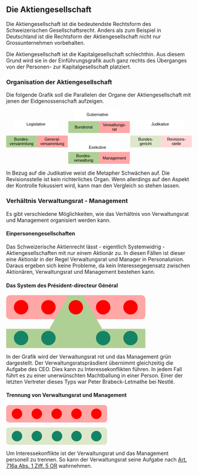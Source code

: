 ## Die Aktiengesellschaft

Die Aktiengesellschaft ist die bedeutendste Rechtsform des
Schweizerischen Gesellschaftsrecht. Anders als zum Beispiel in
Deutschland ist die Rechtsform der Aktiengesellschaft nicht nur
Grossunternehmen vorbehalten.

Die Aktiengesellschaft ist die Kapitalgesellschaft schlechthin. Aus
diesem Grund wird sie in der Einführungsgrafik auch ganz rechts des
Überganges von der Personen- zur Kapitalgesellschaft platziert.

### Organisation der Aktiengesellschaft

Die folgende Grafik soll die Parallelen der Organe der
Aktiengesellschaft mit jenen der Eidgenossenschaft aufzeigen.

<svg
   version="1.2"
   width="100%"
   height="54mm"
   viewBox="0 0 18100.999 5400"
   preserveAspectRatio="xMidYMid"
   fill-rule="evenodd"
   stroke-width="28.222"
   stroke-linejoin="round"
   xml:space="preserve"
   id="svg91"
   sodipodi:docname="231021_ag_organisation.svg"
   inkscape:version="1.3 (0e150ed6c4, 2023-07-21)"
   xmlns:inkscape="http://www.inkscape.org/namespaces/inkscape"
   xmlns:sodipodi="http://sodipodi.sourceforge.net/DTD/sodipodi-0.dtd"
   xmlns="http://www.w3.org/2000/svg"
   xmlns:svg="http://www.w3.org/2000/svg"
   xmlns:ooo="http://xml.openoffice.org/svg/export"><sodipodi:namedview
   id="namedview91"
   pagecolor="#ffffff"
   bordercolor="#000000"
   borderopacity="0.25"
   inkscape:showpageshadow="2"
   inkscape:pageopacity="0.0"
   inkscape:pagecheckerboard="0"
   inkscape:deskcolor="#d1d1d1"
   inkscape:document-units="mm"
   inkscape:zoom="0.48106061"
   inkscape:cx="361.70079"
   inkscape:cy="521.76378"
   inkscape:window-width="1280"
   inkscape:window-height="778"
   inkscape:window-x="-6"
   inkscape:window-y="-6"
   inkscape:window-maximized="1"
   inkscape:current-layer="svg91" />&#10; <defs
   class="ClipPathGroup"
   id="defs2">&#10;  <clipPath
   id="presentation_clip_path"
   clipPathUnits="userSpaceOnUse">&#10;   <rect
   x="0"
   y="0"
   width="21000"
   height="29700"
   id="rect1" />&#10;  </clipPath>&#10;  <clipPath
   id="presentation_clip_path_shrink"
   clipPathUnits="userSpaceOnUse">&#10;   <rect
   x="21"
   y="29"
   width="20958"
   height="29641"
   id="rect2" />&#10;  </clipPath>&#10; </defs>&#10; <defs
   id="defs30">&#10;  <font
   id="EmbeddedFont_1"
   horiz-adv-x="2048"
   horiz-origin-x="0"
   horiz-origin-y="0"
   vert-origin-x="512"
   vert-origin-y="768"
   vert-adv-y="1024">&#10;   <font-face
   font-family="Liberation Sans embedded"
   units-per-em="2048"
   font-weight="normal"
   font-style="normal"
   ascent="1852"
   descent="432"
   id="font-face2" />&#10;   <missing-glyph
   horiz-adv-x="2048"
   d="M 0,0 L 2047,0 2047,2047 0,2047 0,0 Z"
   id="missing-glyph2" />&#10;   <glyph
   unicode="x"
   horiz-adv-x="988"
   d="M 801,0 L 510,444 217,0 23,0 408,556 41,1082 240,1082 510,661 778,1082 979,1082 612,558 1002,0 801,0 Z"
   id="glyph2" />&#10;   <glyph
   unicode="w"
   horiz-adv-x="1500"
   d="M 1174,0 L 965,0 776,765 740,934 C 734,904 725,861 712,805 699,748 631,480 508,0 L 300,0 -3,1082 175,1082 358,347 C 363,331 377,265 401,149 L 418,223 644,1082 837,1082 1026,339 1072,149 1103,288 1308,1082 1484,1082 1174,0 Z"
   id="glyph3" />&#10;   <glyph
   unicode="v"
   horiz-adv-x="1024"
   d="M 613,0 L 400,0 7,1082 199,1082 437,378 C 446,351 469,272 506,141 L 541,258 580,376 826,1082 1017,1082 613,0 Z"
   id="glyph4" />&#10;   <glyph
   unicode="u"
   horiz-adv-x="874"
   d="M 314,1082 L 314,396 C 314,325 321,269 335,230 349,191 371,162 402,145 433,128 478,119 537,119 624,119 692,149 742,208 792,267 817,350 817,455 L 817,1082 997,1082 997,231 C 997,105 999,28 1003,0 L 833,0 C 832,3 832,12 831,27 830,42 830,59 829,78 828,97 826,132 825,185 L 822,185 C 781,110 733,58 679,27 624,-4 557,-20 476,-20 357,-20 271,10 216,69 161,128 133,225 133,361 L 133,1082 314,1082 Z"
   id="glyph5" />&#10;   <glyph
   unicode="t"
   horiz-adv-x="531"
   d="M 554,8 C 495,-8 434,-16 372,-16 228,-16 156,66 156,229 L 156,951 31,951 31,1082 163,1082 216,1324 336,1324 336,1082 536,1082 536,951 336,951 336,268 C 336,216 345,180 362,159 379,138 408,127 450,127 474,127 509,132 554,141 L 554,8 Z"
   id="glyph6" />&#10;   <glyph
   unicode="s"
   horiz-adv-x="901"
   d="M 950,299 C 950,197 912,118 835,63 758,8 650,-20 511,-20 376,-20 273,2 200,47 127,91 79,160 57,254 L 216,285 C 231,227 263,185 311,158 359,131 426,117 511,117 602,117 669,131 712,159 754,187 775,229 775,285 775,328 760,362 731,389 702,416 654,438 589,455 L 460,489 C 357,516 283,542 240,568 196,593 162,624 137,661 112,698 100,743 100,796 100,895 135,970 206,1022 276,1073 378,1099 513,1099 632,1099 727,1078 798,1036 868,994 912,927 931,834 L 769,814 C 759,862 732,899 689,925 645,950 586,963 513,963 432,963 372,951 333,926 294,901 275,864 275,814 275,783 283,758 299,738 315,718 339,701 370,687 401,673 467,654 568,629 663,605 732,583 774,563 816,542 849,520 874,495 898,470 917,442 930,410 943,377 950,340 950,299 Z"
   id="glyph7" />&#10;   <glyph
   unicode="r"
   horiz-adv-x="522"
   d="M 142,0 L 142,830 C 142,906 140,990 136,1082 L 306,1082 C 311,959 314,886 314,861 L 318,861 C 347,954 380,1017 417,1051 454,1085 507,1102 575,1102 599,1102 623,1099 648,1092 L 648,927 C 624,934 592,937 552,937 477,937 420,905 381,841 342,776 322,684 322,564 L 322,0 142,0 Z"
   id="glyph8" />&#10;   <glyph
   unicode="o"
   horiz-adv-x="980"
   d="M 1053,542 C 1053,353 1011,212 928,119 845,26 724,-20 565,-20 407,-20 288,28 207,125 126,221 86,360 86,542 86,915 248,1102 571,1102 736,1102 858,1057 936,966 1014,875 1053,733 1053,542 Z M 864,542 C 864,691 842,800 798,868 753,935 679,969 574,969 469,969 393,935 346,866 299,797 275,689 275,542 275,399 298,292 345,221 391,149 464,113 563,113 671,113 748,148 795,217 841,286 864,395 864,542 Z"
   id="glyph9" />&#10;   <glyph
   unicode="n"
   horiz-adv-x="874"
   d="M 825,0 L 825,686 C 825,757 818,813 804,852 790,891 768,920 737,937 706,954 661,963 602,963 515,963 447,933 397,874 347,815 322,732 322,627 L 322,0 142,0 142,851 C 142,977 140,1054 136,1082 L 306,1082 C 307,1079 307,1070 308,1055 309,1040 310,1024 311,1005 312,986 313,950 314,897 L 317,897 C 358,972 406,1025 461,1056 515,1087 582,1102 663,1102 782,1102 869,1073 924,1014 979,955 1006,857 1006,721 L 1006,0 825,0 Z"
   id="glyph10" />&#10;   <glyph
   unicode="m"
   horiz-adv-x="1439"
   d="M 768,0 L 768,686 C 768,791 754,863 725,903 696,943 645,963 570,963 493,963 433,934 388,875 343,816 321,734 321,627 L 321,0 142,0 142,851 C 142,977 140,1054 136,1082 L 306,1082 C 307,1079 307,1070 308,1055 309,1040 310,1024 311,1005 312,986 313,950 314,897 L 317,897 C 356,974 400,1027 450,1057 500,1087 561,1102 633,1102 715,1102 780,1086 828,1053 875,1020 908,968 927,897 L 930,897 C 967,970 1013,1022 1066,1054 1119,1086 1183,1102 1258,1102 1367,1102 1447,1072 1497,1013 1546,954 1571,856 1571,721 L 1571,0 1393,0 1393,686 C 1393,791 1379,863 1350,903 1321,943 1270,963 1195,963 1116,963 1055,934 1012,876 968,817 946,734 946,627 L 946,0 768,0 Z"
   id="glyph11" />&#10;   <glyph
   unicode="l"
   horiz-adv-x="195"
   d="M 138,0 L 138,1484 318,1484 318,0 138,0 Z"
   id="glyph12" />&#10;   <glyph
   unicode="k"
   horiz-adv-x="901"
   d="M 816,0 L 450,494 318,385 318,0 138,0 138,1484 318,1484 318,557 793,1082 1004,1082 565,617 1027,0 816,0 Z"
   id="glyph13" />&#10;   <glyph
   unicode="i"
   horiz-adv-x="187"
   d="M 137,1312 L 137,1484 317,1484 317,1312 137,1312 Z M 137,0 L 137,1082 317,1082 317,0 137,0 Z"
   id="glyph14" />&#10;   <glyph
   unicode="h"
   horiz-adv-x="865"
   d="M 317,897 C 356,968 402,1020 457,1053 511,1086 580,1102 663,1102 780,1102 867,1073 923,1015 978,956 1006,858 1006,721 L 1006,0 825,0 825,686 C 825,762 818,819 804,856 790,893 767,920 735,937 703,954 659,963 602,963 517,963 450,934 399,875 348,816 322,737 322,638 L 322,0 142,0 142,1484 322,1484 322,1098 C 322,1057 321,1015 319,972 316,929 315,904 314,897 L 317,897 Z"
   id="glyph15" />&#10;   <glyph
   unicode="g"
   horiz-adv-x="936"
   d="M 548,-425 C 430,-425 336,-402 266,-355 196,-309 151,-243 131,-158 L 312,-132 C 324,-182 351,-220 392,-247 433,-274 486,-288 553,-288 732,-288 822,-183 822,27 L 822,201 820,201 C 786,132 739,80 680,45 621,10 551,-8 472,-8 339,-8 242,36 180,124 117,212 86,350 86,539 86,730 120,872 187,963 254,1054 355,1099 492,1099 569,1099 635,1082 692,1047 748,1012 791,962 822,897 L 824,897 C 824,917 825,952 828,1001 831,1050 833,1077 836,1082 L 1007,1082 C 1003,1046 1001,971 1001,858 L 1001,31 C 1001,-273 850,-425 548,-425 Z M 822,541 C 822,629 810,705 786,769 762,832 728,881 685,915 641,948 591,965 536,965 444,965 377,932 335,865 293,798 272,690 272,541 272,393 292,287 331,222 370,157 438,125 533,125 590,125 640,142 684,175 728,208 762,256 786,319 810,381 822,455 822,541 Z"
   id="glyph16" />&#10;   <glyph
   unicode="e"
   horiz-adv-x="972"
   d="M 276,503 C 276,379 302,283 353,216 404,149 479,115 578,115 656,115 719,131 766,162 813,193 844,233 861,281 L 1019,236 C 954,65 807,-20 578,-20 418,-20 296,28 213,123 129,218 87,360 87,548 87,727 129,864 213,959 296,1054 416,1102 571,1102 889,1102 1048,910 1048,527 L 1048,503 276,503 Z M 862,641 C 852,755 823,838 775,891 727,943 658,969 568,969 481,969 412,940 361,882 310,823 282,743 278,641 L 862,641 Z"
   id="glyph17" />&#10;   <glyph
   unicode="d"
   horiz-adv-x="936"
   d="M 821,174 C 788,105 744,55 689,25 634,-5 565,-20 484,-20 347,-20 247,26 183,118 118,210 86,349 86,536 86,913 219,1102 484,1102 566,1102 634,1087 689,1057 744,1027 788,979 821,914 L 823,914 821,1035 821,1484 1001,1484 1001,223 C 1001,110 1003,36 1007,0 L 835,0 C 833,11 831,35 829,74 826,113 825,146 825,174 L 821,174 Z M 275,542 C 275,391 295,282 335,217 375,152 440,119 530,119 632,119 706,154 752,225 798,296 821,405 821,554 821,697 798,802 752,869 706,936 633,969 532,969 441,969 376,936 336,869 295,802 275,693 275,542 Z"
   id="glyph18" />&#10;   <glyph
   unicode="c"
   horiz-adv-x="892"
   d="M 275,546 C 275,402 298,295 343,226 388,157 457,122 548,122 612,122 666,139 709,174 752,209 778,262 788,334 L 970,322 C 956,218 912,135 837,73 762,11 668,-20 553,-20 402,-20 286,28 207,124 127,219 87,359 87,542 87,724 127,863 207,959 287,1054 402,1102 551,1102 662,1102 754,1073 827,1016 900,959 945,880 964,779 L 779,765 C 770,825 746,873 708,908 670,943 616,961 546,961 451,961 382,929 339,866 296,803 275,696 275,546 Z"
   id="glyph19" />&#10;   <glyph
   unicode="b"
   horiz-adv-x="927"
   d="M 1053,546 C 1053,169 920,-20 655,-20 573,-20 505,-5 451,25 396,54 352,102 318,168 L 316,168 C 316,147 315,116 312,74 309,31 307,7 306,0 L 132,0 C 136,36 138,110 138,223 L 138,1484 318,1484 318,1061 C 318,1018 317,967 314,908 L 318,908 C 351,977 396,1027 451,1057 506,1087 574,1102 655,1102 792,1102 892,1056 957,964 1021,872 1053,733 1053,546 Z M 864,540 C 864,691 844,800 804,865 764,930 699,963 609,963 508,963 434,928 388,859 341,790 318,680 318,529 318,387 341,282 386,215 431,147 505,113 607,113 698,113 763,147 804,214 844,281 864,389 864,540 Z"
   id="glyph20" />&#10;   <glyph
   unicode="a"
   horiz-adv-x="1060"
   d="M 414,-20 C 305,-20 224,9 169,66 114,123 87,202 87,302 87,414 124,500 198,560 271,620 390,652 554,656 L 797,660 797,719 C 797,807 778,870 741,908 704,946 645,965 565,965 484,965 426,951 389,924 352,897 330,853 323,793 L 135,810 C 166,1005 310,1102 569,1102 705,1102 807,1071 876,1009 945,946 979,856 979,738 L 979,272 C 979,219 986,179 1000,152 1014,125 1041,111 1080,111 1097,111 1117,113 1139,118 L 1139,6 C 1094,-5 1047,-10 1000,-10 933,-10 885,8 855,43 824,78 807,132 803,207 L 797,207 C 751,124 698,66 637,32 576,-3 501,-20 414,-20 Z M 455,115 C 521,115 580,130 631,160 682,190 723,231 753,284 782,336 797,390 797,445 L 797,534 600,530 C 515,529 451,520 408,504 364,488 330,463 307,430 284,397 272,353 272,299 272,240 288,195 320,163 351,131 396,115 455,115 Z"
   id="glyph21" />&#10;   <glyph
   unicode="V"
   horiz-adv-x="1350"
   d="M 782,0 L 584,0 9,1409 210,1409 600,417 684,168 768,417 1156,1409 1357,1409 782,0 Z"
   id="glyph22" />&#10;   <glyph
   unicode="R"
   horiz-adv-x="1226"
   d="M 1164,0 L 798,585 359,585 359,0 168,0 168,1409 831,1409 C 990,1409 1112,1374 1199,1303 1285,1232 1328,1133 1328,1006 1328,901 1298,813 1237,742 1176,671 1091,626 984,607 L 1384,0 1164,0 Z M 1136,1004 C 1136,1086 1108,1149 1053,1192 997,1235 917,1256 812,1256 L 359,1256 359,736 820,736 C 921,736 999,760 1054,807 1109,854 1136,919 1136,1004 Z"
   id="glyph23" />&#10;   <glyph
   unicode="M"
   horiz-adv-x="1368"
   d="M 1366,0 L 1366,940 C 1366,1044 1369,1144 1375,1240 1342,1121 1313,1027 1287,960 L 923,0 789,0 420,960 364,1130 331,1240 334,1129 338,940 338,0 168,0 168,1409 419,1409 794,432 C 807,393 820,351 833,306 845,261 853,228 857,208 862,235 874,275 891,330 908,384 919,418 925,432 L 1293,1409 1538,1409 1538,0 1366,0 Z"
   id="glyph24" />&#10;   <glyph
   unicode="L"
   horiz-adv-x="909"
   d="M 168,0 L 168,1409 359,1409 359,156 1071,156 1071,0 168,0 Z"
   id="glyph25" />&#10;   <glyph
   unicode="J"
   horiz-adv-x="848"
   d="M 457,-20 C 218,-20 77,103 32,350 L 219,381 C 231,304 258,243 300,200 342,157 395,135 458,135 527,135 582,159 622,207 662,254 682,324 682,416 L 682,1253 411,1253 411,1409 872,1409 872,420 C 872,283 835,176 761,98 687,19 586,-20 457,-20 Z"
   id="glyph26" />&#10;   <glyph
   unicode="G"
   horiz-adv-x="1342"
   d="M 103,711 C 103,940 164,1117 287,1242 410,1367 582,1430 804,1430 960,1430 1087,1404 1184,1351 1281,1298 1356,1214 1409,1098 L 1227,1044 C 1187,1124 1132,1182 1062,1219 991,1256 904,1274 799,1274 636,1274 512,1225 426,1127 340,1028 297,890 297,711 297,533 343,393 434,290 525,187 652,135 813,135 905,135 991,149 1071,177 1150,205 1215,243 1264,291 L 1264,545 843,545 843,705 1440,705 1440,219 C 1365,143 1274,84 1166,43 1057,1 940,-20 813,-20 666,-20 539,9 432,68 325,127 244,211 188,322 131,432 103,562 103,711 Z"
   id="glyph27" />&#10;   <glyph
   unicode="E"
   horiz-adv-x="1112"
   d="M 168,0 L 168,1409 1237,1409 1237,1253 359,1253 359,801 1177,801 1177,647 359,647 359,156 1278,156 1278,0 168,0 Z"
   id="glyph28" />&#10;   <glyph
   unicode="B"
   horiz-adv-x="1094"
   d="M 1258,397 C 1258,272 1212,174 1121,105 1030,35 903,0 740,0 L 168,0 168,1409 680,1409 C 1011,1409 1176,1295 1176,1067 1176,984 1153,914 1106,857 1059,800 993,762 908,743 1020,730 1106,692 1167,631 1228,569 1258,491 1258,397 Z M 984,1044 C 984,1120 958,1174 906,1207 854,1240 779,1256 680,1256 L 359,1256 359,810 680,810 C 782,810 858,829 909,868 959,906 984,965 984,1044 Z M 1065,412 C 1065,578 948,661 715,661 L 359,661 359,153 730,153 C 847,153 932,175 985,218 1038,261 1065,326 1065,412 Z"
   id="glyph29" />&#10;   <glyph
   unicode="-"
   horiz-adv-x="504"
   d="M 91,464 L 91,624 591,624 591,464 91,464 Z"
   id="glyph30" />&#10;  </font>&#10; </defs>&#10; <defs
   class="TextShapeIndex"
   id="defs31">&#10;  <g
   ooo:slide="id1"
   ooo:id-list="id3 id4 id5 id6 id7 id8 id9 id10 id11 id12 id13 id14"
   id="g30" />&#10; </defs>&#10; <defs
   class="EmbeddedBulletChars"
   id="defs40">&#10;  <g
   id="bullet-char-template-57356"
   transform="matrix(4.8828125e-4,0,0,-4.8828125e-4,0,0)">&#10;   <path
   d="M 580,1141 1163,571 580,0 -4,571 Z"
   id="path31" />&#10;  </g>&#10;  <g
   id="bullet-char-template-57354"
   transform="matrix(4.8828125e-4,0,0,-4.8828125e-4,0,0)">&#10;   <path
   d="M 8,1128 H 1137 V 0 H 8 Z"
   id="path32" />&#10;  </g>&#10;  <g
   id="bullet-char-template-10146"
   transform="matrix(4.8828125e-4,0,0,-4.8828125e-4,0,0)">&#10;   <path
   d="M 174,0 602,739 174,1481 1456,739 Z M 1358,739 309,1346 659,739 Z"
   id="path33" />&#10;  </g>&#10;  <g
   id="bullet-char-template-10132"
   transform="matrix(4.8828125e-4,0,0,-4.8828125e-4,0,0)">&#10;   <path
   d="M 2015,739 1276,0 H 717 l 543,543 H 174 v 393 h 1086 l -543,545 h 557 z"
   id="path34" />&#10;  </g>&#10;  <g
   id="bullet-char-template-10007"
   transform="matrix(4.8828125e-4,0,0,-4.8828125e-4,0,0)">&#10;   <path
   d="m 0,-2 c -7,16 -16,29 -25,39 l 381,530 c -94,256 -141,385 -141,387 0,25 13,38 40,38 9,0 21,-2 34,-5 21,4 42,12 65,25 l 27,-13 111,-251 280,301 64,-25 24,25 c 21,-10 41,-24 62,-43 C 886,937 835,863 770,784 769,783 710,716 594,584 L 774,223 c 0,-27 -21,-55 -63,-84 l 16,-20 C 717,90 699,76 672,76 641,76 570,178 457,381 L 164,-76 c -22,-34 -53,-51 -92,-51 -42,0 -63,17 -64,51 -7,9 -10,24 -10,44 0,9 1,19 2,30 z"
   id="path35" />&#10;  </g>&#10;  <g
   id="bullet-char-template-10004"
   transform="matrix(4.8828125e-4,0,0,-4.8828125e-4,0,0)">&#10;   <path
   d="M 285,-33 C 182,-33 111,30 74,156 52,228 41,333 41,471 c 0,78 14,145 41,201 34,71 87,106 158,106 53,0 88,-31 106,-94 l 23,-176 c 8,-64 28,-97 59,-98 l 735,706 c 11,11 33,17 66,17 42,0 63,-15 63,-46 V 965 c 0,-36 -10,-64 -30,-84 L 442,47 C 390,-6 338,-33 285,-33 Z"
   id="path36" />&#10;  </g>&#10;  <g
   id="bullet-char-template-9679"
   transform="matrix(4.8828125e-4,0,0,-4.8828125e-4,0,0)">&#10;   <path
   d="M 813,0 C 632,0 489,54 383,161 276,268 223,411 223,592 c 0,181 53,324 160,431 106,107 249,161 430,161 179,0 323,-54 432,-161 108,-107 162,-251 162,-431 0,-180 -54,-324 -162,-431 C 1136,54 992,0 813,0 Z"
   id="path37" />&#10;  </g>&#10;  <g
   id="bullet-char-template-8226"
   transform="matrix(4.8828125e-4,0,0,-4.8828125e-4,0,0)">&#10;   <path
   d="m 346,457 c -73,0 -137,26 -191,78 -54,51 -81,114 -81,188 0,73 27,136 81,188 54,52 118,78 191,78 73,0 134,-26 185,-79 51,-51 77,-114 77,-187 0,-75 -25,-137 -76,-188 -50,-52 -112,-78 -186,-78 z"
   id="path38" />&#10;  </g>&#10;  <g
   id="bullet-char-template-8211"
   transform="matrix(4.8828125e-4,0,0,-4.8828125e-4,0,0)">&#10;   <path
   d="M -4,459 H 1135 V 606 H -4 Z"
   id="path39" />&#10;  </g>&#10;  <g
   id="bullet-char-template-61548"
   transform="matrix(4.8828125e-4,0,0,-4.8828125e-4,0,0)">&#10;   <path
   d="m 173,740 c 0,163 58,303 173,419 116,115 255,173 419,173 163,0 302,-58 418,-173 116,-116 174,-256 174,-419 0,-163 -58,-303 -174,-418 C 1067,206 928,148 765,148 601,148 462,206 346,322 231,437 173,577 173,740 Z"
   id="path40" />&#10;  </g>&#10; </defs>&#10; <g
   id="g40"
   transform="translate(-950,-1040)">&#10;  <g
   id="id2"
   class="Master_Slide">&#10;   <g
   id="bg-id2"
   class="Background" />&#10;   <g
   id="bo-id2"
   class="BackgroundObjects" />&#10;  </g>&#10; </g>&#10; <g
   class="SlideGroup"
   id="g91"
   transform="translate(-950,-1040)">&#10;  <g
   id="g90">&#10;   <g
   id="container-id1">&#10;    <g
   id="id1"
   class="Slide"
   clip-path="url(#presentation_clip_path)">&#10;     <g
   class="Page"
   id="g89">&#10;      <g
   class="com.sun.star.drawing.CustomShape"
   id="g43">&#10;       <g
   id="id3">&#10;        <rect
   class="BoundingBox"
   stroke="none"
   fill="none"
   x="7600"
   y="1040"
   width="4501"
   height="1001"
   id="rect40" />&#10;        <path
   fill="#ffffff"
   stroke="none"
   d="M 9850,2040 H 7600 V 1040 h 4500 v 1000 z"
   id="path41" />&#10;        <text
   class="SVGTextShape"
   id="text43"><tspan
     class="TextParagraph"
     font-family="'Liberation Sans', sans-serif"
     font-size="388px"
     font-weight="400"
     id="tspan43"><tspan
       class="TextPosition"
       x="8789"
       y="1675"
       id="tspan42"><tspan
         fill="#000000"
         stroke="none"
         style="white-space:pre"
         id="tspan41">Gubernative</tspan></tspan></tspan></text>&#10;       </g>&#10;      </g>&#10;      <g
   class="com.sun.star.drawing.CustomShape"
   id="g46">&#10;       <g
   id="id4">&#10;        <rect
   class="BoundingBox"
   stroke="none"
   fill="none"
   x="1600"
   y="2000"
   width="4501"
   height="1001"
   id="rect43" />&#10;        <path
   fill="#ffffff"
   stroke="none"
   d="M 3850,3000 H 1600 V 2000 h 4500 v 1000 z"
   id="path43" />&#10;        <text
   class="SVGTextShape"
   id="text46"><tspan
     class="TextParagraph"
     font-family="'Liberation Sans', sans-serif"
     font-size="388px"
     font-weight="400"
     id="tspan46"><tspan
       class="TextPosition"
       x="2933"
       y="2635"
       id="tspan45"><tspan
         fill="#000000"
         stroke="none"
         style="white-space:pre"
         id="tspan44">Legislative</tspan></tspan></tspan></text>&#10;       </g>&#10;      </g>&#10;      <g
   class="com.sun.star.drawing.CustomShape"
   id="g49">&#10;       <g
   id="id5">&#10;        <rect
   class="BoundingBox"
   stroke="none"
   fill="none"
   x="13715"
   y="2000"
   width="4501"
   height="1001"
   id="rect46" />&#10;        <path
   fill="#ffffff"
   stroke="none"
   d="M 15965,3000 H 13715 V 2000 h 4500 v 1000 z"
   id="path46" />&#10;        <text
   class="SVGTextShape"
   id="text49"><tspan
     class="TextParagraph"
     font-family="'Liberation Sans', sans-serif"
     font-size="388px"
     font-weight="400"
     id="tspan49"><tspan
       class="TextPosition"
       x="15101"
       y="2635"
       id="tspan48"><tspan
         fill="#000000"
         stroke="none"
         style="white-space:pre"
         id="tspan47">Judikative</tspan></tspan></tspan></text>&#10;       </g>&#10;      </g>&#10;      <g
   class="com.sun.star.drawing.CustomShape"
   id="g52">&#10;       <g
   id="id6">&#10;        <rect
   class="BoundingBox"
   stroke="none"
   fill="none"
   x="7600"
   y="4240"
   width="4501"
   height="1001"
   id="rect49" />&#10;        <path
   fill="#ffffff"
   stroke="none"
   d="M 9850,5240 H 7600 V 4240 h 4500 v 1000 z"
   id="path49" />&#10;        <text
   class="SVGTextShape"
   id="text52"><tspan
     class="TextParagraph"
     font-family="'Liberation Sans', sans-serif"
     font-size="388px"
     font-weight="400"
     id="tspan52"><tspan
       class="TextPosition"
       x="9007"
       y="4875"
       id="tspan51"><tspan
         fill="#000000"
         stroke="none"
         style="white-space:pre"
         id="tspan50">Exekutive</tspan></tspan></tspan></text>&#10;       </g>&#10;      </g>&#10;      <g
   class="com.sun.star.drawing.CustomShape"
   id="g57">&#10;       <g
   id="id7">&#10;        <rect
   class="BoundingBox"
   stroke="none"
   fill="none"
   x="950"
   y="3600"
   width="3001"
   height="1151"
   id="rect52" />&#10;        <path
   fill="#afd095"
   stroke="none"
   d="M 2450,4750 H 950 V 3600 h 3000 v 1150 z"
   id="path52" />&#10;        <text
   class="SVGTextShape"
   id="text57"><tspan
     class="TextParagraph"
     font-family="'Liberation Sans', sans-serif"
     font-size="388px"
     font-weight="400"
     id="tspan57"><tspan
       class="TextPosition"
       x="1725"
       y="4094"
       id="tspan54"><tspan
         fill="#000000"
         stroke="none"
         style="white-space:pre"
         id="tspan53">Bundes-</tspan></tspan><tspan
       class="TextPosition"
       x="1281"
       y="4526"
       id="tspan56"><tspan
         fill="#000000"
         stroke="none"
         style="white-space:pre"
         id="tspan55">versammlung</tspan></tspan></tspan></text>&#10;       </g>&#10;      </g>&#10;      <g
   class="com.sun.star.drawing.CustomShape"
   id="g62">&#10;       <g
   id="id8">&#10;        <rect
   class="BoundingBox"
   stroke="none"
   fill="none"
   x="3950"
   y="3600"
   width="3001"
   height="1151"
   id="rect57" />&#10;        <path
   fill="#ffa6a6"
   stroke="none"
   d="M 5450,4750 H 3950 V 3600 h 3000 v 1150 z"
   id="path57" />&#10;        <text
   class="SVGTextShape"
   id="text62"><tspan
     class="TextParagraph"
     font-family="'Liberation Sans', sans-serif"
     font-size="388px"
     font-weight="400"
     id="tspan62"><tspan
       class="TextPosition"
       x="4691"
       y="4094"
       id="tspan59"><tspan
         fill="#000000"
         stroke="none"
         style="white-space:pre"
         id="tspan58">General-</tspan></tspan><tspan
       class="TextPosition"
       x="4281"
       y="4526"
       id="tspan61"><tspan
         fill="#000000"
         stroke="none"
         style="white-space:pre"
         id="tspan60">versammlung</tspan></tspan></tspan></text>&#10;       </g>&#10;      </g>&#10;      <g
   class="com.sun.star.drawing.CustomShape"
   id="g65">&#10;       <g
   id="id9">&#10;        <rect
   class="BoundingBox"
   stroke="none"
   fill="none"
   x="7005"
   y="2200"
   width="3001"
   height="1151"
   id="rect62" />&#10;        <path
   fill="#afd095"
   stroke="none"
   d="M 8505,3350 H 7005 V 2200 h 3000 v 1150 z"
   id="path62" />&#10;        <text
   class="SVGTextShape"
   id="text65"><tspan
     class="TextParagraph"
     font-family="'Liberation Sans', sans-serif"
     font-size="388px"
     font-weight="400"
     id="tspan65"><tspan
       class="TextPosition"
       x="7617"
       y="2910"
       id="tspan64"><tspan
         fill="#000000"
         stroke="none"
         style="white-space:pre"
         id="tspan63">Bundesrat</tspan></tspan></tspan></text>&#10;       </g>&#10;      </g>&#10;      <g
   class="com.sun.star.drawing.CustomShape"
   id="g70">&#10;       <g
   id="id10">&#10;        <rect
   class="BoundingBox"
   stroke="none"
   fill="none"
   x="10005"
   y="2200"
   width="3001"
   height="1151"
   id="rect65" />&#10;        <path
   fill="#ffa6a6"
   stroke="none"
   d="M 11505,3350 H 10005 V 2200 h 3000 v 1150 z"
   id="path65" />&#10;        <text
   class="SVGTextShape"
   id="text70"><tspan
     class="TextParagraph"
     font-family="'Liberation Sans', sans-serif"
     font-size="388px"
     font-weight="400"
     id="tspan70"><tspan
       class="TextPosition"
       x="10380"
       y="2694"
       id="tspan67"><tspan
         fill="#000000"
         stroke="none"
         style="white-space:pre"
         id="tspan66">Verwaltungs-</tspan></tspan><tspan
       class="TextPosition"
       x="11276"
       y="3126"
       id="tspan69"><tspan
         fill="#000000"
         stroke="none"
         style="white-space:pre"
         id="tspan68">rat</tspan></tspan></tspan></text>&#10;       </g>&#10;      </g>&#10;      <g
   class="com.sun.star.drawing.CustomShape"
   id="g75">&#10;       <g
   id="id11">&#10;        <rect
   class="BoundingBox"
   stroke="none"
   fill="none"
   x="7000"
   y="5200"
   width="3001"
   height="1151"
   id="rect70" />&#10;        <path
   fill="#afd095"
   stroke="none"
   d="M 8500,6350 H 7000 V 5200 h 3000 v 1150 z"
   id="path70" />&#10;        <text
   class="SVGTextShape"
   id="text75"><tspan
     class="TextParagraph"
     font-family="'Liberation Sans', sans-serif"
     font-size="388px"
     font-weight="400"
     id="tspan75"><tspan
       class="TextPosition"
       x="7775"
       y="5694"
       id="tspan72"><tspan
         fill="#000000"
         stroke="none"
         style="white-space:pre"
         id="tspan71">Bundes-</tspan></tspan><tspan
       class="TextPosition"
       x="7559"
       y="6126"
       id="tspan74"><tspan
         fill="#000000"
         stroke="none"
         style="white-space:pre"
         id="tspan73">verwaltung</tspan></tspan></tspan></text>&#10;       </g>&#10;      </g>&#10;      <g
   class="com.sun.star.drawing.CustomShape"
   id="g78">&#10;       <g
   id="id12">&#10;        <rect
   class="BoundingBox"
   stroke="none"
   fill="none"
   x="10000"
   y="5200"
   width="3001"
   height="1151"
   id="rect75" />&#10;        <path
   fill="#ffa6a6"
   stroke="none"
   d="M 11500,6350 H 10000 V 5200 h 3000 v 1150 z"
   id="path75" />&#10;        <text
   class="SVGTextShape"
   id="text78"><tspan
     class="TextParagraph"
     font-family="'Liberation Sans', sans-serif"
     font-size="388px"
     font-weight="400"
     id="tspan78"><tspan
       class="TextPosition"
       x="10363"
       y="5910"
       id="tspan77"><tspan
         fill="#000000"
         stroke="none"
         style="white-space:pre"
         id="tspan76">Management</tspan></tspan></tspan></text>&#10;       </g>&#10;      </g>&#10;      <g
   class="com.sun.star.drawing.CustomShape"
   id="g83">&#10;       <g
   id="id13">&#10;        <rect
   class="BoundingBox"
   stroke="none"
   fill="none"
   x="13050"
   y="3600"
   width="3001"
   height="1151"
   id="rect78" />&#10;        <path
   fill="#dde8cb"
   stroke="none"
   d="M 14550,4750 H 13050 V 3600 h 3000 v 1150 z"
   id="path78" />&#10;        <text
   class="SVGTextShape"
   id="text83"><tspan
     class="TextParagraph"
     font-family="'Liberation Sans', sans-serif"
     font-size="388px"
     font-weight="400"
     id="tspan83"><tspan
       class="TextPosition"
       x="13825"
       y="4094"
       id="tspan80"><tspan
         fill="#000000"
         stroke="none"
         style="white-space:pre"
         id="tspan79">Bundes-</tspan></tspan><tspan
       class="TextPosition"
       x="13965"
       y="4526"
       id="tspan82"><tspan
         fill="#000000"
         stroke="none"
         style="white-space:pre"
         id="tspan81">gericht</tspan></tspan></tspan></text>&#10;       </g>&#10;      </g>&#10;      <g
   class="com.sun.star.drawing.CustomShape"
   id="g88">&#10;       <g
   id="id14">&#10;        <rect
   class="BoundingBox"
   stroke="none"
   fill="none"
   x="16050"
   y="3600"
   width="3001"
   height="1151"
   id="rect83" />&#10;        <path
   fill="#ffd7d7"
   stroke="none"
   d="M 17550,4750 H 16050 V 3600 h 3000 v 1150 z"
   id="path83" />&#10;        <text
   class="SVGTextShape"
   id="text88"><tspan
     class="TextParagraph"
     font-family="'Liberation Sans', sans-serif"
     font-size="388px"
     font-weight="400"
     id="tspan88"><tspan
       class="TextPosition"
       x="16643"
       y="4094"
       id="tspan85"><tspan
         fill="#000000"
         stroke="none"
         style="white-space:pre"
         id="tspan84">Revisions-</tspan></tspan><tspan
       class="TextPosition"
       x="17096"
       y="4526"
       id="tspan87"><tspan
         fill="#000000"
         stroke="none"
         style="white-space:pre"
         id="tspan86">stelle</tspan></tspan></tspan></text>&#10;       </g>&#10;      </g>&#10;     </g>&#10;    </g>&#10;   </g>&#10;  </g>&#10; </g>&#10;</svg>

In Bezug auf die Judikative weist die Metapher Schwächen auf. Die
Revisionsstelle ist kein richterliches Organ. Wenn allerdings auf den
Aspekt der Kontrolle fokussiert wird, kann man den Vergleich so stehen
lassen.

### Verhältnis Verwaltungsrat - Management

Es gibt verschiedene Möglichkeiten, wie das Verhältnis von
Verwaltungsrat und Management organisiert werden kann.

#### Einpersonengesellschaften

Das Schweizerische Aktienrecht lässt - eigentlich Systemwidrig -
Aktiengesellschaften mit nur einem Aktionär zu. In diesen Fällen ist
dieser eine Aktionär in der Regel Verwaltungsrat und Manager in
Personalunion. Daraus ergeben sich keine Probleme, da kein
Interessegegensatz zwischen Aktionären, Verwaltungsrat und Management
bestehen kann.

#### Das System des Président-directeur Général

<svg
   version="1.2"
   width="75%"
   height="27.52mm"
   viewBox="0 0 7251.9997 2752"
   preserveAspectRatio="xMidYMid"
   fill-rule="evenodd"
   stroke-width="28.222"
   stroke-linejoin="round"
   xml:space="preserve"
   id="svg34"
   sodipodi:docname="231021_vr_organisation.svg"
   inkscape:version="1.3 (0e150ed6c4, 2023-07-21)"
   xmlns:inkscape="http://www.inkscape.org/namespaces/inkscape"
   xmlns:sodipodi="http://sodipodi.sourceforge.net/DTD/sodipodi-0.dtd"
   xmlns="http://www.w3.org/2000/svg"
   xmlns:svg="http://www.w3.org/2000/svg"
   xmlns:ooo="http://xml.openoffice.org/svg/export"><sodipodi:namedview
   id="namedview34"
   pagecolor="#ffffff"
   bordercolor="#000000"
   borderopacity="0.25"
   inkscape:showpageshadow="2"
   inkscape:pageopacity="0.0"
   inkscape:pagecheckerboard="0"
   inkscape:deskcolor="#d1d1d1"
   inkscape:document-units="mm"
   inkscape:zoom="0.48106061"
   inkscape:cx="274.3937"
   inkscape:cy="315.9685"
   inkscape:window-width="1280"
   inkscape:window-height="778"
   inkscape:window-x="-6"
   inkscape:window-y="-6"
   inkscape:window-maximized="1"
   inkscape:current-layer="svg34" />&#10; <defs
   class="ClipPathGroup"
   id="defs2">&#10;  <clipPath
   id="presentation_clip_path"
   clipPathUnits="userSpaceOnUse">&#10;   <rect
   x="0"
   y="0"
   width="21000"
   height="29700"
   id="rect1" />&#10;  </clipPath>&#10;  <clipPath
   id="presentation_clip_path_shrink"
   clipPathUnits="userSpaceOnUse">&#10;   <rect
   x="21"
   y="29"
   width="20958"
   height="29641"
   id="rect2" />&#10;  </clipPath>&#10; </defs>&#10; <defs
   id="defs5">&#10;  <font
   id="EmbeddedFont_1"
   horiz-adv-x="2048"
   horiz-origin-x="0"
   horiz-origin-y="0"
   vert-origin-x="512"
   vert-origin-y="768"
   vert-adv-y="1024">&#10;   <font-face
   font-family="Liberation Sans embedded"
   units-per-em="2048"
   font-weight="normal"
   font-style="normal"
   ascent="1852"
   descent="432"
   id="font-face2" />&#10;   <missing-glyph
   horiz-adv-x="2048"
   d="M 0,0 L 2047,0 2047,2047 0,2047 0,0 Z"
   id="missing-glyph2" />&#10;   <glyph
   unicode="x"
   horiz-adv-x="988"
   d="M 801,0 L 510,444 217,0 23,0 408,556 41,1082 240,1082 510,661 778,1082 979,1082 612,558 1002,0 801,0 Z"
   id="glyph2" />&#10;   <glyph
   unicode="t"
   horiz-adv-x="531"
   d="M 554,8 C 495,-8 434,-16 372,-16 228,-16 156,66 156,229 L 156,951 31,951 31,1082 163,1082 216,1324 336,1324 336,1082 536,1082 536,951 336,951 336,268 C 336,216 345,180 362,159 379,138 408,127 450,127 474,127 509,132 554,141 L 554,8 Z"
   id="glyph3" />&#10;   <glyph
   unicode="e"
   horiz-adv-x="972"
   d="M 276,503 C 276,379 302,283 353,216 404,149 479,115 578,115 656,115 719,131 766,162 813,193 844,233 861,281 L 1019,236 C 954,65 807,-20 578,-20 418,-20 296,28 213,123 129,218 87,360 87,548 87,727 129,864 213,959 296,1054 416,1102 571,1102 889,1102 1048,910 1048,527 L 1048,503 276,503 Z M 862,641 C 852,755 823,838 775,891 727,943 658,969 568,969 481,969 412,940 361,882 310,823 282,743 278,641 L 862,641 Z"
   id="glyph4" />&#10;   <glyph
   unicode="T"
   horiz-adv-x="1165"
   d="M 720,1253 L 720,0 530,0 530,1253 46,1253 46,1409 1204,1409 1204,1253 720,1253 Z"
   id="glyph5" />&#10;  </font>&#10; </defs>&#10; <defs
   class="TextShapeIndex"
   id="defs6">&#10;  <g
   ooo:slide="id1"
   ooo:id-list="id3 id4 id5 id6 id7 id8 id9 id10 id11 id12 id13 id14"
   id="g5" />&#10; </defs>&#10; <defs
   class="EmbeddedBulletChars"
   id="defs15">&#10;  <g
   id="bullet-char-template-57356"
   transform="matrix(4.8828125e-4,0,0,-4.8828125e-4,0,0)">&#10;   <path
   d="M 580,1141 1163,571 580,0 -4,571 Z"
   id="path6" />&#10;  </g>&#10;  <g
   id="bullet-char-template-57354"
   transform="matrix(4.8828125e-4,0,0,-4.8828125e-4,0,0)">&#10;   <path
   d="M 8,1128 H 1137 V 0 H 8 Z"
   id="path7" />&#10;  </g>&#10;  <g
   id="bullet-char-template-10146"
   transform="matrix(4.8828125e-4,0,0,-4.8828125e-4,0,0)">&#10;   <path
   d="M 174,0 602,739 174,1481 1456,739 Z M 1358,739 309,1346 659,739 Z"
   id="path8" />&#10;  </g>&#10;  <g
   id="bullet-char-template-10132"
   transform="matrix(4.8828125e-4,0,0,-4.8828125e-4,0,0)">&#10;   <path
   d="M 2015,739 1276,0 H 717 l 543,543 H 174 v 393 h 1086 l -543,545 h 557 z"
   id="path9" />&#10;  </g>&#10;  <g
   id="bullet-char-template-10007"
   transform="matrix(4.8828125e-4,0,0,-4.8828125e-4,0,0)">&#10;   <path
   d="m 0,-2 c -7,16 -16,29 -25,39 l 381,530 c -94,256 -141,385 -141,387 0,25 13,38 40,38 9,0 21,-2 34,-5 21,4 42,12 65,25 l 27,-13 111,-251 280,301 64,-25 24,25 c 21,-10 41,-24 62,-43 C 886,937 835,863 770,784 769,783 710,716 594,584 L 774,223 c 0,-27 -21,-55 -63,-84 l 16,-20 C 717,90 699,76 672,76 641,76 570,178 457,381 L 164,-76 c -22,-34 -53,-51 -92,-51 -42,0 -63,17 -64,51 -7,9 -10,24 -10,44 0,9 1,19 2,30 z"
   id="path10" />&#10;  </g>&#10;  <g
   id="bullet-char-template-10004"
   transform="matrix(4.8828125e-4,0,0,-4.8828125e-4,0,0)">&#10;   <path
   d="M 285,-33 C 182,-33 111,30 74,156 52,228 41,333 41,471 c 0,78 14,145 41,201 34,71 87,106 158,106 53,0 88,-31 106,-94 l 23,-176 c 8,-64 28,-97 59,-98 l 735,706 c 11,11 33,17 66,17 42,0 63,-15 63,-46 V 965 c 0,-36 -10,-64 -30,-84 L 442,47 C 390,-6 338,-33 285,-33 Z"
   id="path11" />&#10;  </g>&#10;  <g
   id="bullet-char-template-9679"
   transform="matrix(4.8828125e-4,0,0,-4.8828125e-4,0,0)">&#10;   <path
   d="M 813,0 C 632,0 489,54 383,161 276,268 223,411 223,592 c 0,181 53,324 160,431 106,107 249,161 430,161 179,0 323,-54 432,-161 108,-107 162,-251 162,-431 0,-180 -54,-324 -162,-431 C 1136,54 992,0 813,0 Z"
   id="path12" />&#10;  </g>&#10;  <g
   id="bullet-char-template-8226"
   transform="matrix(4.8828125e-4,0,0,-4.8828125e-4,0,0)">&#10;   <path
   d="m 346,457 c -73,0 -137,26 -191,78 -54,51 -81,114 -81,188 0,73 27,136 81,188 54,52 118,78 191,78 73,0 134,-26 185,-79 51,-51 77,-114 77,-187 0,-75 -25,-137 -76,-188 -50,-52 -112,-78 -186,-78 z"
   id="path13" />&#10;  </g>&#10;  <g
   id="bullet-char-template-8211"
   transform="matrix(4.8828125e-4,0,0,-4.8828125e-4,0,0)">&#10;   <path
   d="M -4,459 H 1135 V 606 H -4 Z"
   id="path14" />&#10;  </g>&#10;  <g
   id="bullet-char-template-61548"
   transform="matrix(4.8828125e-4,0,0,-4.8828125e-4,0,0)">&#10;   <path
   d="m 173,740 c 0,163 58,303 173,419 116,115 255,173 419,173 163,0 302,-58 418,-173 116,-116 174,-256 174,-419 0,-163 -58,-303 -174,-418 C 1067,206 928,148 765,148 601,148 462,206 346,322 231,437 173,577 173,740 Z"
   id="path15" />&#10;  </g>&#10; </defs>&#10; <g
   id="g15"
   transform="translate(-3250,-6499)">&#10;  <g
   id="id2"
   class="Master_Slide">&#10;   <g
   id="bg-id2"
   class="Background" />&#10;   <g
   id="bo-id2"
   class="BackgroundObjects" />&#10;  </g>&#10; </g>&#10; <g
   class="SlideGroup"
   id="g34"
   transform="translate(-3250,-6499)">&#10;  <g
   id="g33">&#10;   <g
   id="container-id1">&#10;    <g
   id="id1"
   class="Slide"
   clip-path="url(#presentation_clip_path)">&#10;     <g
   class="Page"
   id="g32">&#10;      <g
   class="com.sun.star.drawing.CustomShape"
   id="g16">&#10;       <g
   id="id3">&#10;        <rect
   class="BoundingBox"
   stroke="none"
   fill="none"
   x="3250"
   y="6500"
   width="7252"
   height="1252"
   id="rect15" />&#10;        <path
   fill="#ffa6a6"
   stroke="none"
   d="m 3458,6500 h 1 c -37,0 -73,10 -105,28 -31,18 -58,45 -76,76 -18,32 -28,68 -28,104 v 834 1 c 0,36 10,72 28,104 18,31 45,58 76,76 32,18 68,28 105,28 h 6833 1 c 36,0 72,-10 104,-28 31,-18 58,-45 76,-76 18,-32 28,-68 28,-104 v -835 0 0 c 0,-36 -10,-72 -28,-104 -18,-31 -45,-58 -76,-76 -32,-18 -68,-28 -104,-28 z"
   id="path16" />&#10;       </g>&#10;      </g>&#10;      <g
   class="com.sun.star.drawing.PolyPolygonShape"
   id="g17">&#10;       <g
   id="id4">&#10;        <rect
   class="BoundingBox"
   stroke="none"
   fill="none"
   x="3250"
   y="6499"
   width="7251"
   height="2752"
   id="rect16" />&#10;        <path
   fill="#afd095"
   stroke="none"
   d="m 6500,6500 h 750 l 1000,1750 h 2250 V 9250 H 3250 V 8250 h 2250 z"
   id="path17" />&#10;       </g>&#10;      </g>&#10;      <g
   class="com.sun.star.drawing.CustomShape"
   id="g20">&#10;       <g
   id="id5">&#10;        &#10;        &#10;        &#10;       </g>&#10;      </g>&#10;      <g
   class="Group"
   id="g26">&#10;       <g
   class="com.sun.star.drawing.CustomShape"
   id="g21">&#10;        <g
   id="id6">&#10;         <rect
   class="BoundingBox"
   stroke="none"
   fill="none"
   x="3650"
   y="6750"
   width="753"
   height="753"
   id="rect20" />&#10;         <path
   fill="#ff0000"
   stroke="none"
   d="m 4401,7126 c 0,65 -17,130 -50,187 -33,57 -81,105 -138,138 -57,33 -122,50 -187,50 -66,0 -131,-17 -188,-50 -57,-33 -105,-81 -138,-138 -33,-57 -50,-122 -50,-187 0,-66 17,-131 50,-188 33,-57 81,-105 138,-138 57,-33 122,-50 188,-50 65,0 130,17 187,50 57,33 105,81 138,138 33,57 50,122 50,188 z"
   id="path20" />&#10;        </g>&#10;       </g>&#10;       <g
   class="com.sun.star.drawing.CustomShape"
   id="g22">&#10;        <g
   id="id7">&#10;         <rect
   class="BoundingBox"
   stroke="none"
   fill="none"
   x="5075"
   y="6751"
   width="753"
   height="753"
   id="rect21" />&#10;         <path
   fill="#ff0000"
   stroke="none"
   d="m 5826,7127 c 0,65 -17,130 -50,187 -33,57 -81,105 -138,138 -57,33 -122,50 -187,50 -66,0 -131,-17 -188,-50 -57,-33 -105,-81 -138,-138 -33,-57 -50,-122 -50,-187 0,-66 17,-131 50,-188 33,-57 81,-105 138,-138 57,-33 122,-50 188,-50 65,0 130,17 187,50 57,33 105,81 138,138 33,57 50,122 50,188 z"
   id="path21" />&#10;        </g>&#10;       </g>&#10;       <g
   class="com.sun.star.drawing.CustomShape"
   id="g23">&#10;        <g
   id="id8">&#10;         <rect
   class="BoundingBox"
   stroke="none"
   fill="none"
   x="6501"
   y="6751"
   width="753"
   height="753"
   id="rect22" />&#10;         <path
   fill="#ff0000"
   stroke="none"
   d="m 7252,7127 c 0,65 -17,130 -50,187 -33,57 -81,105 -138,138 -57,33 -122,50 -187,50 -66,0 -131,-17 -188,-50 -57,-33 -105,-81 -138,-138 -33,-57 -50,-122 -50,-187 0,-66 17,-131 50,-188 33,-57 81,-105 138,-138 57,-33 122,-50 188,-50 65,0 130,17 187,50 57,33 105,81 138,138 33,57 50,122 50,188 z"
   id="path22" />&#10;        </g>&#10;       </g>&#10;       <g
   class="com.sun.star.drawing.CustomShape"
   id="g24">&#10;        <g
   id="id9">&#10;         <rect
   class="BoundingBox"
   stroke="none"
   fill="none"
   x="7926"
   y="6751"
   width="753"
   height="753"
   id="rect23" />&#10;         <path
   fill="#ff0000"
   stroke="none"
   d="m 8677,7127 c 0,65 -17,130 -50,187 -33,57 -81,105 -138,138 -57,33 -122,50 -187,50 -66,0 -131,-17 -188,-50 -57,-33 -105,-81 -138,-138 -33,-57 -50,-122 -50,-187 0,-66 17,-131 50,-188 33,-57 81,-105 138,-138 57,-33 122,-50 188,-50 65,0 130,17 187,50 57,33 105,81 138,138 33,57 50,122 50,188 z"
   id="path23" />&#10;        </g>&#10;       </g>&#10;       <g
   class="com.sun.star.drawing.CustomShape"
   id="g25">&#10;        <g
   id="id10">&#10;         <rect
   class="BoundingBox"
   stroke="none"
   fill="none"
   x="9351"
   y="6751"
   width="753"
   height="753"
   id="rect24" />&#10;         <path
   fill="#ff0000"
   stroke="none"
   d="m 10102,7127 c 0,65 -17,130 -50,187 -33,57 -81,105 -138,138 -57,33 -122,50 -187,50 -66,0 -131,-17 -188,-50 -57,-33 -105,-81 -138,-138 -33,-57 -50,-122 -50,-187 0,-66 17,-131 50,-188 33,-57 81,-105 138,-138 57,-33 122,-50 188,-50 65,0 130,17 187,50 57,33 105,81 138,138 33,57 50,122 50,188 z"
   id="path24" />&#10;        </g>&#10;       </g>&#10;      </g>&#10;      <g
   class="Group"
   id="g31">&#10;       <g
   class="com.sun.star.drawing.CustomShape"
   id="g27">&#10;        <g
   id="id11">&#10;         <rect
   class="BoundingBox"
   stroke="none"
   fill="none"
   x="3650"
   y="8352"
   width="753"
   height="753"
   id="rect26" />&#10;         <path
   fill="#158466"
   stroke="none"
   d="m 4401,8728 c 0,65 -17,130 -50,187 -33,57 -81,105 -138,138 -57,33 -122,50 -187,50 -66,0 -131,-17 -188,-50 -57,-33 -105,-81 -138,-138 -33,-57 -50,-122 -50,-187 0,-66 17,-131 50,-188 33,-57 81,-105 138,-138 57,-33 122,-50 188,-50 65,0 130,17 187,50 57,33 105,81 138,138 33,57 50,122 50,188 z"
   id="path26" />&#10;        </g>&#10;       </g>&#10;       <g
   class="com.sun.star.drawing.CustomShape"
   id="g28">&#10;        <g
   id="id12">&#10;         <rect
   class="BoundingBox"
   stroke="none"
   fill="none"
   x="5075"
   y="8353"
   width="753"
   height="753"
   id="rect27" />&#10;         <path
   fill="#158466"
   stroke="none"
   d="m 5826,8729 c 0,65 -17,130 -50,187 -33,57 -81,105 -138,138 -57,33 -122,50 -187,50 -66,0 -131,-17 -188,-50 -57,-33 -105,-81 -138,-138 -33,-57 -50,-122 -50,-187 0,-66 17,-131 50,-188 33,-57 81,-105 138,-138 57,-33 122,-50 188,-50 65,0 130,17 187,50 57,33 105,81 138,138 33,57 50,122 50,188 z"
   id="path27" />&#10;        </g>&#10;       </g>&#10;       <g
   class="com.sun.star.drawing.CustomShape"
   id="g29">&#10;        <g
   id="id13">&#10;         <rect
   class="BoundingBox"
   stroke="none"
   fill="none"
   x="7926"
   y="8353"
   width="753"
   height="753"
   id="rect28" />&#10;         <path
   fill="#158466"
   stroke="none"
   d="m 8677,8729 c 0,65 -17,130 -50,187 -33,57 -81,105 -138,138 -57,33 -122,50 -187,50 -66,0 -131,-17 -188,-50 -57,-33 -105,-81 -138,-138 -33,-57 -50,-122 -50,-187 0,-66 17,-131 50,-188 33,-57 81,-105 138,-138 57,-33 122,-50 188,-50 65,0 130,17 187,50 57,33 105,81 138,138 33,57 50,122 50,188 z"
   id="path28" />&#10;        </g>&#10;       </g>&#10;       <g
   class="com.sun.star.drawing.CustomShape"
   id="g30">&#10;        <g
   id="id14">&#10;         <rect
   class="BoundingBox"
   stroke="none"
   fill="none"
   x="9351"
   y="8353"
   width="753"
   height="753"
   id="rect29" />&#10;         <path
   fill="#158466"
   stroke="none"
   d="m 10102,8729 c 0,65 -17,130 -50,187 -33,57 -81,105 -138,138 -57,33 -122,50 -187,50 -66,0 -131,-17 -188,-50 -57,-33 -105,-81 -138,-138 -33,-57 -50,-122 -50,-187 0,-66 17,-131 50,-188 33,-57 81,-105 138,-138 57,-33 122,-50 188,-50 65,0 130,17 187,50 57,33 105,81 138,138 33,57 50,122 50,188 z"
   id="path29" />&#10;        </g>&#10;       </g>&#10;      </g>&#10;     </g>&#10;    </g>&#10;   </g>&#10;  </g>&#10; </g>&#10;</svg>

In der Grafik wird der Verwaltungsrat rot und das Management grün
dargestellt. Der Verwaltungsratspräsdient übernimmt gleichzeitig die
Aufgabe des CEO. Dies kann zu Interessekonflikten führen. In jedem Fall
führt es zu einer unerwünschten Machtballung in einer Person. Einer der
letzten Vertreter dieses Typs war Peter Brabeck-Letmathe bei Nestlé.

#### Trennung von Verwaltungsrat und Management

<svg
   version="1.2"
   width="72.529999mm"
   height="28.530001mm"
   viewBox="0 0 7252.9999 2853.0001"
   preserveAspectRatio="xMidYMid"
   fill-rule="evenodd"
   stroke-width="28.222"
   stroke-linejoin="round"
   xml:space="preserve"
   id="svg27"
   sodipodi:docname="good_governance.svg"
   inkscape:version="1.3 (0e150ed6c4, 2023-07-21)"
   xmlns:inkscape="http://www.inkscape.org/namespaces/inkscape"
   xmlns:sodipodi="http://sodipodi.sourceforge.net/DTD/sodipodi-0.dtd"
   xmlns="http://www.w3.org/2000/svg"
   xmlns:svg="http://www.w3.org/2000/svg"
   xmlns:ooo="http://xml.openoffice.org/svg/export"><sodipodi:namedview
   id="namedview27"
   pagecolor="#ffffff"
   bordercolor="#000000"
   borderopacity="0.25"
   inkscape:showpageshadow="2"
   inkscape:pageopacity="0.0"
   inkscape:pagecheckerboard="0"
   inkscape:deskcolor="#d1d1d1"
   inkscape:document-units="mm"
   inkscape:zoom="0.48106061"
   inkscape:cx="218.26772"
   inkscape:cy="372.09449"
   inkscape:window-width="1280"
   inkscape:window-height="778"
   inkscape:window-x="-6"
   inkscape:window-y="-6"
   inkscape:window-maximized="1"
   inkscape:current-layer="svg27" />&#10; <defs
   class="ClipPathGroup"
   id="defs2">&#10;  <clipPath
   id="presentation_clip_path"
   clipPathUnits="userSpaceOnUse">&#10;   <rect
   x="0"
   y="0"
   width="21000"
   height="29700"
   id="rect1" />&#10;  </clipPath>&#10;  <clipPath
   id="presentation_clip_path_shrink"
   clipPathUnits="userSpaceOnUse">&#10;   <rect
   x="21"
   y="29"
   width="20958"
   height="29641"
   id="rect2" />&#10;  </clipPath>&#10; </defs>&#10; <defs
   class="TextShapeIndex"
   id="defs3">&#10;  <g
   ooo:slide="id1"
   ooo:id-list="id3 id4 id5 id6 id7 id8 id9 id10 id11 id12 id13 id14"
   id="g2" />&#10; </defs>&#10; <defs
   class="EmbeddedBulletChars"
   id="defs12">&#10;  <g
   id="bullet-char-template-57356"
   transform="matrix(4.8828125e-4,0,0,-4.8828125e-4,0,0)">&#10;   <path
   d="M 580,1141 1163,571 580,0 -4,571 Z"
   id="path3" />&#10;  </g>&#10;  <g
   id="bullet-char-template-57354"
   transform="matrix(4.8828125e-4,0,0,-4.8828125e-4,0,0)">&#10;   <path
   d="M 8,1128 H 1137 V 0 H 8 Z"
   id="path4" />&#10;  </g>&#10;  <g
   id="bullet-char-template-10146"
   transform="matrix(4.8828125e-4,0,0,-4.8828125e-4,0,0)">&#10;   <path
   d="M 174,0 602,739 174,1481 1456,739 Z M 1358,739 309,1346 659,739 Z"
   id="path5" />&#10;  </g>&#10;  <g
   id="bullet-char-template-10132"
   transform="matrix(4.8828125e-4,0,0,-4.8828125e-4,0,0)">&#10;   <path
   d="M 2015,739 1276,0 H 717 l 543,543 H 174 v 393 h 1086 l -543,545 h 557 z"
   id="path6" />&#10;  </g>&#10;  <g
   id="bullet-char-template-10007"
   transform="matrix(4.8828125e-4,0,0,-4.8828125e-4,0,0)">&#10;   <path
   d="m 0,-2 c -7,16 -16,29 -25,39 l 381,530 c -94,256 -141,385 -141,387 0,25 13,38 40,38 9,0 21,-2 34,-5 21,4 42,12 65,25 l 27,-13 111,-251 280,301 64,-25 24,25 c 21,-10 41,-24 62,-43 C 886,937 835,863 770,784 769,783 710,716 594,584 L 774,223 c 0,-27 -21,-55 -63,-84 l 16,-20 C 717,90 699,76 672,76 641,76 570,178 457,381 L 164,-76 c -22,-34 -53,-51 -92,-51 -42,0 -63,17 -64,51 -7,9 -10,24 -10,44 0,9 1,19 2,30 z"
   id="path7" />&#10;  </g>&#10;  <g
   id="bullet-char-template-10004"
   transform="matrix(4.8828125e-4,0,0,-4.8828125e-4,0,0)">&#10;   <path
   d="M 285,-33 C 182,-33 111,30 74,156 52,228 41,333 41,471 c 0,78 14,145 41,201 34,71 87,106 158,106 53,0 88,-31 106,-94 l 23,-176 c 8,-64 28,-97 59,-98 l 735,706 c 11,11 33,17 66,17 42,0 63,-15 63,-46 V 965 c 0,-36 -10,-64 -30,-84 L 442,47 C 390,-6 338,-33 285,-33 Z"
   id="path8" />&#10;  </g>&#10;  <g
   id="bullet-char-template-9679"
   transform="matrix(4.8828125e-4,0,0,-4.8828125e-4,0,0)">&#10;   <path
   d="M 813,0 C 632,0 489,54 383,161 276,268 223,411 223,592 c 0,181 53,324 160,431 106,107 249,161 430,161 179,0 323,-54 432,-161 108,-107 162,-251 162,-431 0,-180 -54,-324 -162,-431 C 1136,54 992,0 813,0 Z"
   id="path9" />&#10;  </g>&#10;  <g
   id="bullet-char-template-8226"
   transform="matrix(4.8828125e-4,0,0,-4.8828125e-4,0,0)">&#10;   <path
   d="m 346,457 c -73,0 -137,26 -191,78 -54,51 -81,114 -81,188 0,73 27,136 81,188 54,52 118,78 191,78 73,0 134,-26 185,-79 51,-51 77,-114 77,-187 0,-75 -25,-137 -76,-188 -50,-52 -112,-78 -186,-78 z"
   id="path10" />&#10;  </g>&#10;  <g
   id="bullet-char-template-8211"
   transform="matrix(4.8828125e-4,0,0,-4.8828125e-4,0,0)">&#10;   <path
   d="M -4,459 H 1135 V 606 H -4 Z"
   id="path11" />&#10;  </g>&#10;  <g
   id="bullet-char-template-61548"
   transform="matrix(4.8828125e-4,0,0,-4.8828125e-4,0,0)">&#10;   <path
   d="m 173,740 c 0,163 58,303 173,419 116,115 255,173 419,173 163,0 302,-58 418,-173 116,-116 174,-256 174,-419 0,-163 -58,-303 -174,-418 C 1067,206 928,148 765,148 601,148 462,206 346,322 231,437 173,577 173,740 Z"
   id="path12" />&#10;  </g>&#10; </defs>&#10; <g
   id="g12"
   transform="translate(-4750,-5000)">&#10;  <g
   id="id2"
   class="Master_Slide">&#10;   <g
   id="bg-id2"
   class="Background" />&#10;   <g
   id="bo-id2"
   class="BackgroundObjects" />&#10;  </g>&#10; </g>&#10; <g
   class="SlideGroup"
   id="g27"
   transform="translate(-4750,-5000)">&#10;  <g
   id="g26">&#10;   <g
   id="container-id1">&#10;    <g
   id="id1"
   class="Slide"
   clip-path="url(#presentation_clip_path)">&#10;     <g
   class="Page"
   id="g25">&#10;      <g
   class="com.sun.star.drawing.CustomShape"
   id="g13">&#10;       <g
   id="id3">&#10;        <rect
   class="BoundingBox"
   stroke="none"
   fill="none"
   x="4751"
   y="6600"
   width="7252"
   height="1253"
   id="rect12" />&#10;        <path
   fill="#dde8cb"
   stroke="none"
   d="m 4959,6601 h 1 c -37,0 -73,10 -105,28 -31,18 -58,45 -76,76 -18,32 -28,68 -28,104 v 834 1 c 0,36 10,72 28,104 18,31 45,58 76,76 32,18 68,28 105,28 h 6833 1 c 36,0 72,-10 104,-28 31,-18 58,-45 76,-76 18,-32 28,-68 28,-104 v -835 0 0 c 0,-36 -10,-72 -28,-104 -18,-31 -45,-58 -76,-76 -32,-18 -68,-28 -104,-28 z"
   id="path13" />&#10;       </g>&#10;      </g>&#10;      <g
   class="com.sun.star.drawing.CustomShape"
   id="g14">&#10;       <g
   id="id4">&#10;        <rect
   class="BoundingBox"
   stroke="none"
   fill="none"
   x="4750"
   y="5000"
   width="7253"
   height="1252"
   id="rect13" />&#10;        <path
   fill="#ffa6a6"
   stroke="none"
   d="m 4958,5000 h 1 c -37,0 -73,10 -105,28 -31,18 -58,45 -76,76 -18,32 -28,68 -28,105 v 833 1 c 0,36 10,72 28,104 18,31 45,58 76,76 32,18 68,28 105,28 h 6833 1 c 36,0 72,-10 104,-28 31,-18 58,-45 76,-76 18,-32 28,-68 28,-104 v -835 1 0 c 0,-37 -10,-73 -28,-105 -18,-31 -45,-58 -76,-76 -32,-18 -68,-28 -104,-28 z"
   id="path14" />&#10;       </g>&#10;      </g>&#10;      <g
   class="com.sun.star.drawing.CustomShape"
   id="g15">&#10;       <g
   id="id5">&#10;        <rect
   class="BoundingBox"
   stroke="none"
   fill="none"
   x="5150"
   y="5250"
   width="753"
   height="752"
   id="rect14" />&#10;        <path
   fill="#ff0000"
   stroke="none"
   d="m 5901,5626 c 0,65 -17,130 -50,187 -33,57 -81,105 -138,138 -57,33 -122,50 -187,50 -66,0 -131,-17 -188,-50 -57,-33 -105,-81 -138,-138 -33,-57 -50,-122 -50,-187 0,-66 17,-131 50,-188 33,-57 81,-105 138,-138 57,-33 122,-50 188,-50 65,0 130,17 187,50 57,33 105,81 138,138 33,57 50,122 50,188 z"
   id="path15" />&#10;       </g>&#10;      </g>&#10;      <g
   class="com.sun.star.drawing.CustomShape"
   id="g16">&#10;       <g
   id="id6">&#10;        <rect
   class="BoundingBox"
   stroke="none"
   fill="none"
   x="6575"
   y="5251"
   width="752"
   height="752"
   id="rect15" />&#10;        <path
   fill="#ff0000"
   stroke="none"
   d="m 7326,5627 c 0,65 -17,130 -50,187 -33,57 -81,105 -138,138 -57,33 -122,50 -187,50 -66,0 -131,-17 -188,-50 -57,-33 -105,-81 -138,-138 -33,-57 -50,-122 -50,-187 0,-66 17,-131 50,-188 33,-57 81,-105 138,-138 57,-33 122,-50 188,-50 65,0 130,17 187,50 57,33 105,81 138,138 33,57 50,122 50,188 z"
   id="path16" />&#10;       </g>&#10;      </g>&#10;      <g
   class="com.sun.star.drawing.CustomShape"
   id="g17">&#10;       <g
   id="id7">&#10;        <rect
   class="BoundingBox"
   stroke="none"
   fill="none"
   x="8001"
   y="5251"
   width="752"
   height="752"
   id="rect16" />&#10;        <path
   fill="#ff0000"
   stroke="none"
   d="m 8752,5627 c 0,65 -17,130 -50,187 -33,57 -81,105 -138,138 -57,33 -122,50 -187,50 -66,0 -131,-17 -188,-50 -57,-33 -105,-81 -138,-138 -33,-57 -50,-122 -50,-187 0,-66 17,-131 50,-188 33,-57 81,-105 138,-138 57,-33 122,-50 188,-50 65,0 130,17 187,50 57,33 105,81 138,138 33,57 50,122 50,188 z"
   id="path17" />&#10;       </g>&#10;      </g>&#10;      <g
   class="com.sun.star.drawing.CustomShape"
   id="g18">&#10;       <g
   id="id8">&#10;        <rect
   class="BoundingBox"
   stroke="none"
   fill="none"
   x="9426"
   y="5251"
   width="752"
   height="752"
   id="rect17" />&#10;        <path
   fill="#ff0000"
   stroke="none"
   d="m 10177,5627 c 0,65 -17,130 -50,187 -33,57 -81,105 -138,138 -57,33 -122,50 -187,50 -66,0 -131,-17 -188,-50 -57,-33 -105,-81 -138,-138 -33,-57 -50,-122 -50,-187 0,-66 17,-131 50,-188 33,-57 81,-105 138,-138 57,-33 122,-50 188,-50 65,0 130,17 187,50 57,33 105,81 138,138 33,57 50,122 50,188 z"
   id="path18" />&#10;       </g>&#10;      </g>&#10;      <g
   class="com.sun.star.drawing.CustomShape"
   id="g19">&#10;       <g
   id="id9">&#10;        <rect
   class="BoundingBox"
   stroke="none"
   fill="none"
   x="10851"
   y="5251"
   width="753"
   height="752"
   id="rect18" />&#10;        <path
   fill="#ff0000"
   stroke="none"
   d="m 11602,5627 c 0,65 -17,130 -50,187 -33,57 -81,105 -138,138 -57,33 -122,50 -187,50 -66,0 -131,-17 -188,-50 -57,-33 -105,-81 -138,-138 -33,-57 -50,-122 -50,-187 0,-66 17,-131 50,-188 33,-57 81,-105 138,-138 57,-33 122,-50 188,-50 65,0 130,17 187,50 57,33 105,81 138,138 33,57 50,122 50,188 z"
   id="path19" />&#10;       </g>&#10;      </g>&#10;      <g
   class="com.sun.star.drawing.CustomShape"
   id="g20">&#10;       <g
   id="id10">&#10;        <rect
   class="BoundingBox"
   stroke="none"
   fill="none"
   x="5150"
   y="6852"
   width="753"
   height="753"
   id="rect19" />&#10;        <path
   fill="#158466"
   stroke="none"
   d="m 5901,7228 c 0,65 -17,130 -50,187 -33,57 -81,105 -138,138 -57,33 -122,50 -187,50 -66,0 -131,-17 -188,-50 -57,-33 -105,-81 -138,-138 -33,-57 -50,-122 -50,-187 0,-66 17,-131 50,-188 33,-57 81,-105 138,-138 57,-33 122,-50 188,-50 65,0 130,17 187,50 57,33 105,81 138,138 33,57 50,122 50,188 z"
   id="path20" />&#10;       </g>&#10;      </g>&#10;      <g
   class="com.sun.star.drawing.CustomShape"
   id="g21">&#10;       <g
   id="id11">&#10;        <rect
   class="BoundingBox"
   stroke="none"
   fill="none"
   x="6575"
   y="6853"
   width="752"
   height="753"
   id="rect20" />&#10;        <path
   fill="#158466"
   stroke="none"
   d="m 7326,7229 c 0,65 -17,130 -50,187 -33,57 -81,105 -138,138 -57,33 -122,50 -187,50 -66,0 -131,-17 -188,-50 -57,-33 -105,-81 -138,-138 -33,-57 -50,-122 -50,-187 0,-66 17,-131 50,-188 33,-57 81,-105 138,-138 57,-33 122,-50 188,-50 65,0 130,17 187,50 57,33 105,81 138,138 33,57 50,122 50,188 z"
   id="path21" />&#10;       </g>&#10;      </g>&#10;      <g
   class="com.sun.star.drawing.CustomShape"
   id="g22">&#10;       <g
   id="id12">&#10;        <rect
   class="BoundingBox"
   stroke="none"
   fill="none"
   x="9426"
   y="6853"
   width="752"
   height="753"
   id="rect21" />&#10;        <path
   fill="#158466"
   stroke="none"
   d="m 10177,7229 c 0,65 -17,130 -50,187 -33,57 -81,105 -138,138 -57,33 -122,50 -187,50 -66,0 -131,-17 -188,-50 -57,-33 -105,-81 -138,-138 -33,-57 -50,-122 -50,-187 0,-66 17,-131 50,-188 33,-57 81,-105 138,-138 57,-33 122,-50 188,-50 65,0 130,17 187,50 57,33 105,81 138,138 33,57 50,122 50,188 z"
   id="path22" />&#10;       </g>&#10;      </g>&#10;      <g
   class="com.sun.star.drawing.CustomShape"
   id="g23">&#10;       <g
   id="id13">&#10;        <rect
   class="BoundingBox"
   stroke="none"
   fill="none"
   x="10851"
   y="6853"
   width="753"
   height="753"
   id="rect22" />&#10;        <path
   fill="#158466"
   stroke="none"
   d="m 11602,7229 c 0,65 -17,130 -50,187 -33,57 -81,105 -138,138 -57,33 -122,50 -187,50 -66,0 -131,-17 -188,-50 -57,-33 -105,-81 -138,-138 -33,-57 -50,-122 -50,-187 0,-66 17,-131 50,-188 33,-57 81,-105 138,-138 57,-33 122,-50 188,-50 65,0 130,17 187,50 57,33 105,81 138,138 33,57 50,122 50,188 z"
   id="path23" />&#10;       </g>&#10;      </g>&#10;      <g
   class="com.sun.star.drawing.CustomShape"
   id="g24">&#10;       <g
   id="id14">&#10;        <rect
   class="BoundingBox"
   stroke="none"
   fill="none"
   x="8027"
   y="6854"
   width="753"
   height="752"
   id="rect23" />&#10;        <path
   fill="#158466"
   stroke="none"
   d="m 8778,7230 c 0,65 -17,130 -50,187 -33,57 -81,105 -138,138 -57,33 -122,50 -187,50 -66,0 -131,-17 -188,-50 -57,-33 -105,-81 -138,-138 -33,-57 -50,-122 -50,-187 0,-66 17,-131 50,-188 33,-57 81,-105 138,-138 57,-33 122,-50 188,-50 65,0 130,17 187,50 57,33 105,81 138,138 33,57 50,122 50,188 z"
   id="path24" />&#10;       </g>&#10;      </g>&#10;     </g>&#10;    </g>&#10;   </g>&#10;  </g>&#10; </g>&#10;</svg>


Um Interessekonflikte ist der
Verwaltungsrat und das Management personell zu trennen. So kann
der Verwaltungsrat seine Aufgabe nach
[Art. 716a Abs. 1 Ziff. 5
OR](https://www.fedlex.admin.ch/eli/cc/27/317_321_377/de#art_716_a) wahrnehmen.